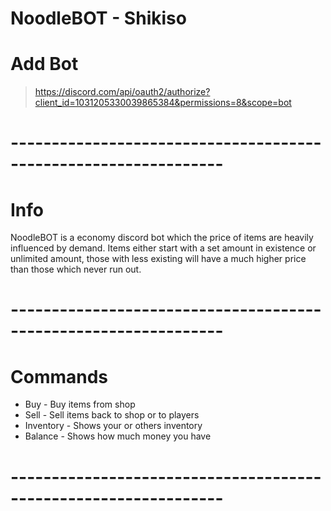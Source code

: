 # NoodleBOT - Shikiso
# Add Bot
>https://discord.com/api/oauth2/authorize?client_id=1031205330039865384&permissions=8&scope=bot
# ----------------------------------------------------------------
# Info
NoodleBOT is a economy discord bot which the price of items are heavily influenced by
demand. Items either start with a set amount in existence or unlimited amount, those with
less existing will have a much higher price than those which never run out.

# ----------------------------------------------------------------
# Commands
- Buy - Buy items from shop
- Sell - Sell items back to shop or to players
- Inventory - Shows your or others inventory
- Balance - Shows how much money you have
# ----------------------------------------------------------------